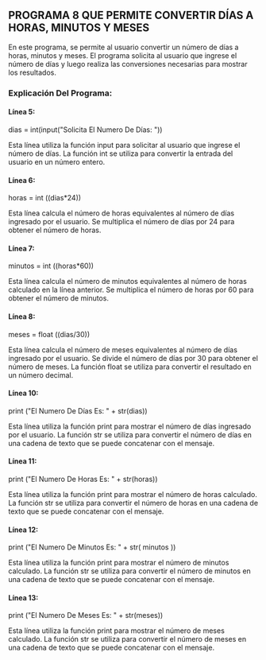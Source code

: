## PROGRAMA 8 QUE PERMITE CONVERTIR DÍAS A HORAS, MINUTOS Y MESES
En este programa, se permite al usuario convertir un número de días a horas, minutos y meses. El programa solicita al usuario que ingrese el número de días y luego realiza las conversiones necesarias para mostrar los resultados.
### Explicación Del Programa:

#### Línea 5:
dias = int(input("Solicita El Numero De Días: "))

Esta línea utiliza la función input para solicitar al usuario que ingrese el número de días. La función int se utiliza para convertir la entrada del usuario en un número entero.

#### Línea 6:
horas = int ((dias*24))

Esta línea calcula el número de horas equivalentes al número de días ingresado por el usuario. Se multiplica el número de días por 24 para obtener el número de horas.

#### Línea 7:
minutos = int ((horas*60))

Esta línea calcula el número de minutos equivalentes al número de horas calculado en la línea anterior. Se multiplica el número de horas por 60 para obtener el número de minutos.

#### Línea 8:
meses = float ((dias/30))

Esta línea calcula el número de meses equivalentes al número de días ingresado por el usuario. Se divide el número de días por 30 para obtener el número de meses. La función float se utiliza para convertir el resultado en un número decimal.

#### Línea 10:
print ("El Numero De Días Es: " + str(dias))

Esta línea utiliza la función print para mostrar el número de días ingresado por el usuario. La función str se utiliza para convertir el número de días en una cadena de texto que se puede concatenar con el mensaje.

#### Línea 11:
print ("El Numero De Horas Es: " + str(horas))

Esta línea utiliza la función print para mostrar el número de horas calculado. La función str se utiliza para convertir el número de horas en una cadena de texto que se puede concatenar con el mensaje.

#### Línea 12:
print ("El Numero De Minutos Es: " + str( minutos ))

Esta línea utiliza la función print para mostrar el número de minutos calculado. La función str se utiliza para convertir el número de minutos en una cadena de texto que se puede concatenar con el mensaje.

#### Línea 13:
print ("El Numero De Meses Es: " + str(meses))

Esta línea utiliza la función print para mostrar el número de meses calculado. La función str se utiliza para convertir el número de meses en una cadena de texto que se puede concatenar con el mensaje.
